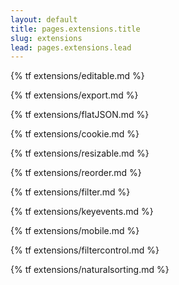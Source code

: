 ```yaml
---
layout: default
title: pages.extensions.title
slug: extensions
lead: pages.extensions.lead
---
```


{% tf extensions/editable.md %}

{% tf extensions/export.md %}

{% tf extensions/flatJSON.md %}

{% tf extensions/cookie.md %}

{% tf extensions/resizable.md %}

{% tf extensions/reorder.md %}

{% tf extensions/filter.md %}

{% tf extensions/keyevents.md %}

{% tf extensions/mobile.md %}

{% tf extensions/filtercontrol.md %}

{% tf extensions/naturalsorting.md %}